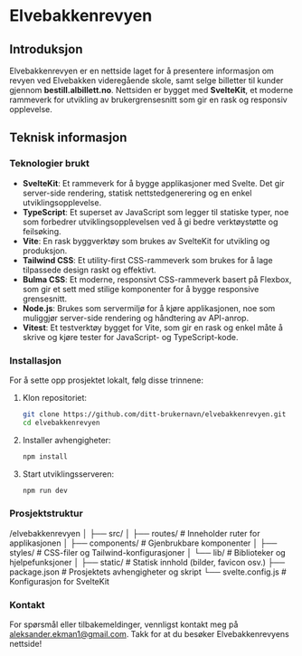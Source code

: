 # Elvebakkenrevyen

## Introduksjon

Elvebakkenrevyen er en nettside laget for å presentere informasjon om revyen ved Elvebakken videregående skole, samt selge billetter til kunder gjennom **bestill.albillett.no**. Nettsiden er bygget med **SvelteKit**, et moderne rammeverk for utvikling av brukergrensesnitt som gir en rask og responsiv opplevelse.

## Teknisk informasjon

### Teknologier brukt

- **SvelteKit**: Et rammeverk for å bygge applikasjoner med Svelte. Det gir server-side rendering, statisk nettstedgenerering og en enkel utviklingsopplevelse.
- **TypeScript**: Et superset av JavaScript som legger til statiske typer, noe som forbedrer utviklingsopplevelsen ved å gi bedre verktøystøtte og feilsøking.
- **Vite**: En rask byggverktøy som brukes av SvelteKit for utvikling og produksjon.
- **Tailwind CSS**: Et utility-first CSS-rammeverk som brukes for å lage tilpassede design raskt og effektivt.
- **Bulma CSS**: Et moderne, responsivt CSS-rammeverk basert på Flexbox, som gir et sett med stilige komponenter for å bygge responsive grensesnitt.
- **Node.js**: Brukes som servermiljø for å kjøre applikasjonen, noe som muliggjør server-side rendering og håndtering av API-anrop.
- **Vitest**: Et testverktøy bygget for Vite, som gir en rask og enkel måte å skrive og kjøre tester for JavaScript- og TypeScript-kode.

### Installasjon

For å sette opp prosjektet lokalt, følg disse trinnene:

1. Klon repositoriet:
   ```bash
   git clone https://github.com/ditt-brukernavn/elvebakkenrevyen.git
   cd elvebakkenrevyen

2. Installer avhengigheter:
   ```bash
   npm install

3. Start utviklingsserveren:
   ```bash
   npm run dev

### Prosjektstruktur
/elvebakkenrevyen
│
├── src/
│   ├── routes/          # Inneholder ruter for applikasjonen
│   ├── components/      # Gjenbrukbare komponenter
│   ├── styles/          # CSS-filer og Tailwind-konfigurasjoner
│   └── lib/             # Biblioteker og hjelpefunksjoner
│
├── static/              # Statisk innhold (bilder, favicon osv.)
├── package.json         # Prosjektets avhengigheter og skript
└── svelte.config.js     # Konfigurasjon for SvelteKit

### Kontakt
For spørsmål eller tilbakemeldinger, vennligst kontakt meg på aleksander.ekman1@gmail.com. Takk for at du besøker Elvebakkenrevyens nettside!

